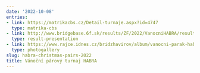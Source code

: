 ```yaml
---
date: '2022-10-08'
entries:
- link: https://matrikacbs.cz/Detail-turnaje.aspx?id=4747
  type: matrika-cbs
- link: http://www.bridgebase.6f.sk/results/ZF/2022/VanocniHABRA/result.php?round_number=1
  type: result-presentation
- link: https://www.rajce.idnes.cz/bridzhavirov/album/vanocni-parak-habry-2022
  type: photogallery
slug: habra-christmas-pairs-2022
title: Vánoční párový turnaj HABRA
---
```



